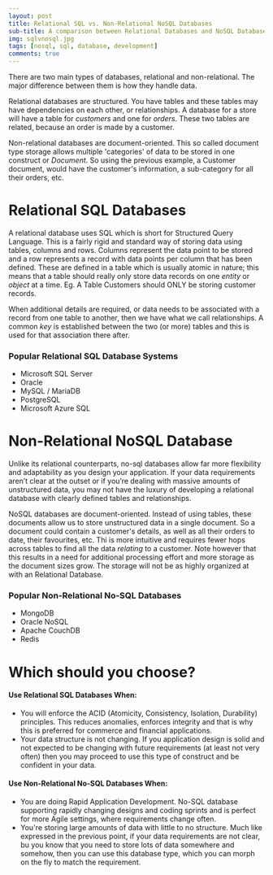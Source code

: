 ```yaml
---
layout: post
title: Relational SQL vs. Non-Relational NoSQL Databases
sub-title: A comparison between Relational Databases and NoSQL Databases. 
img: sqlvnosql.jpg
tags: [nosql, sql, database, development]
comments: true
---
```


There are two main types of databases, relational and non-relational. The major difference between them is how they handle data.

Relational databases are structured. You have tables and these tables may have dependencies on each other, or relationships. A database for a store will have a table for *customers* and one for *orders*. These two tables are related, because an order is made by a customer. 

Non-relational databases are document-oriented. This so called document type storage allows multiple 'categories' of data to be stored in one construct or *Document*. So using the previous example, a Customer document, would have the customer's information, a sub-category for all their orders, etc. 

# Relational SQL Databases
A relational database uses SQL which is short for Structured Query Language. This is a fairly rigid and standard way of storing data using tables, columns and rows. Columns represent the data point to be stored and a row represents a record with data points per column that has been defined. These are defined in a table which is usually atomic in nature; this means that a table should really only store data records on one *entity* or *object* at a time. Eg. A Table Customers should ONLY be storing customer records. 

When additional details are required, or data needs to be associated with a record from one table to another, then we have what we call relationships. A common *key* is established between the two (or more) tables and this is used for that association there after. 

### Popular Relational SQL Database Systems
- Microsoft SQL Server
- Oracle 
- MySQL / MariaDB
- PostgreSQL
- Microsoft Azure SQL

# Non-Relational NoSQL Database
Unlike its relational counterparts, no-sql databases allow far more flexibility and adaptability as you design your application.  If your data requirements aren’t clear at the outset or if you’re dealing with massive amounts of unstructured data, you may not have the luxury of developing a relational database with clearly defined tables and relationships. 

NoSQL databases are document-oriented. Instead of using tables, these documents allow us to store unstructured data in a single document. So a document could contain a customer's details, as well as all their orders to date, their favourites, etc. Thi is more intuitive and requires fewer hops across tables to find all the data *relating* to a customer. Note however that this  results in a need for additional processing effort and more storage as the document sizes grow. The storage will not be as highly organized at with an Relational Database.


### Popular Non-Relational No-SQL Databases
- MongoDB
- Oracle NoSQL 
- Apache CouchDB
- Redis

# Which should you choose?
#### Use Relational SQL Databases When:
- You will enforce the ACID (Atomicity, Consistency, Isolation, Durability) principles. 
This reduces anomalies, enforces integrity and that is why this is preferred for commerce and financial applications. 
- Your data structure is not changing. 
If you application design is solid and not expected to be changing with future requirements (at least not very often) then you may proceed to use this type of construct and be confident in your data.

#### Use Non-Relational No-SQL Databases When:
- You are doing Rapid Application Development.
No-SQL database supporting rapidly changing designs and coding sprints and is perfect for more Agile settings, where requirements change often. 
- You're storing large amounts of data with little to no structure. 
Much like expressed in the previous point, if your data requirements are not clear, bu you know that you need to store lots of data somewhere and somehow, then you can use this database type, which you can morph on the fly to match the requirement. 

